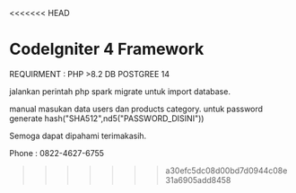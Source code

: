 <<<<<<< HEAD
# CodeIgniter 4 Framework

REQUIRMENT : 
PHP >8.2
DB POSTGREE 14

jalankan perintah php spark migrate untuk import database.

manual  masukan data users dan products category.
untuk password generate hash("SHA512",nd5("PASSWORD_DISINI"))


Semoga dapat dipahami terimakasih.

Phone :
0822-4627-6755
>>>>>>> a30efc5dc08d00bd7d0944c08e31a6905add8458
